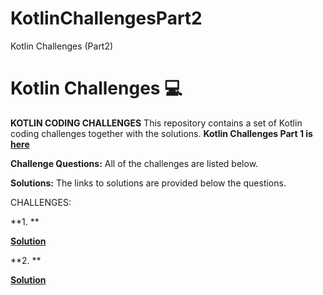 # KotlinChallengesPart2
Kotlin Challenges (Part2)
# Kotlin Challenges :computer:


**KOTLIN CODING CHALLENGES**
This repository contains a set of Kotlin coding challenges together with the solutions.
**Kotlin Challenges Part 1 is [here](https://github.com/SK1dev/KotlinChallenges)**

**Challenge Questions:**
All of the challenges are listed below.

**Solutions:**
The links to solutions are provided below the questions.

CHALLENGES:

**1. **
    
  
  **[Solution]()**

**2. **
    
    
  **[Solution]()**
   
